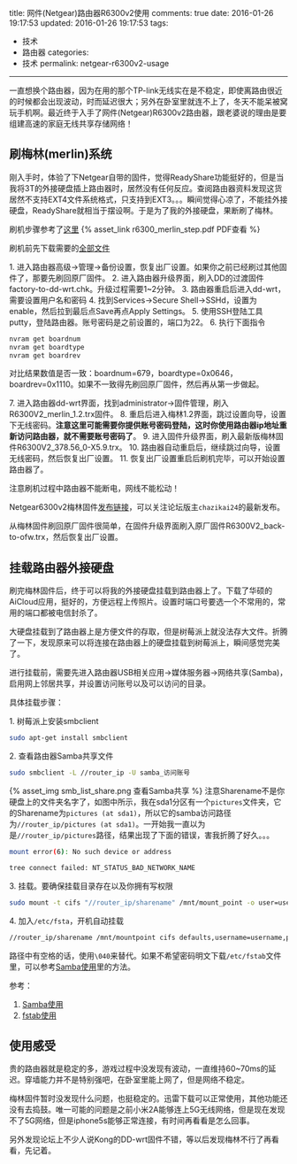title: 网件(Netgear)路由器R6300v2使用
comments: true
date: 2016-01-26 19:17:53
updated: 2016-01-26 19:17:53
tags:
  - 技术
  - 路由器
categories:
  - 技术
permalink: netgear-r6300v2-usage
---

一直想换个路由器，因为在用的那个TP-link无线实在是不稳定，即使离路由很近的时候都会出现波动，时而延迟很大；另外在卧室里就连不上了，冬天不能呆被窝玩手机啊。最近终于入手了网件(Netgear)R6300v2路由器，跟老婆说的理由是要组建高速的家庭无线共享存储网络！

## 刷梅林(merlin)系统

刚入手时，体验了下Netgear自带的固件，觉得ReadyShare功能挺好的，但是当我将3T的外接硬盘插上路由器时，居然没有任何反应。查阅路由器资料发现这货居然不支持EXT4文件系统格式，只支持到EXT3。。。瞬间觉得心凉了，不能挂外接硬盘，ReadyShare就相当于摆设啊。于是为了我的外接硬盘，果断刷了梅林。

<!-- more -->

刷机步骤参考了[这里](http://post.smzdm.com/p/366762)  {% asset_link r6300_merlin_step.pdf PDF查看 %}

刷机前先下载需要的[全部文件](http://pan.baidu.com/s/1eRqCaEQ)

1\. 进入路由器高级->管理->备份设置，恢复出厂设置。如果你之前已经刷过其他固件了，那要先刷回原厂固件。
2\. 进入路由器升级界面，刷入DD的过渡固件factory-to-dd-wrt.chk。升级过程需要1~2分钟。
3\. 路由器重启后进入dd-wrt，需要设置用户名和密码
4\. 找到Services->Secure Shell->SSHd，设置为enable，然后拉到最后点Save再点Apply Settings。
5\. 使用SSH登陆工具putty，登陆路由器。账号密码是之前设置的，端口为22。
6\. 执行下面指令
``` bash
nvram get boardnum
nvram get boardtype
nvram get boardrev
```
对比结果数值是否一致：boardnum=679，boardtype=0x0646，boardrev=0x1110。如果不一致得先刷回原厂固件，然后再从第一步做起。

7\. 进入路由器dd-wrt界面，找到administrator->固件管理，刷入R6300V2_merlin_1.2.trx固件。
8\. 重启后进入梅林1.2界面，跳过设置向导，设置下无线密码。**注意这里可能需要你提供账号密码登陆，这时你使用路由器ip地址重新访问路由器，就不需要账号密码了**。
9\. 进入固件升级界面，刷入最新版梅林固件R6300V2_378.56_0-X5.9.trx。
10\. 路由器自动重启后，继续跳过向导，设置无线密码，然后恢复出厂设置。
11\. 恢复出厂设置重启后刷机完毕，可以开始设置路由器了。

注意刷机过程中路由器不能断电，网线不能松动！

Netgear6300v2梅林固件[发布链接](http://koolshare.cn/thread-7453-1-1.html)，可以关注论坛版主`chazikai24`的最新发布。

从梅林固件刷回原厂固件很简单，在固件升级界面刷入原厂固件R6300V2_back-to-ofw.trx，然后恢复出厂设置。

## 挂载路由器外接硬盘

刷完梅林固件后，终于可以将我的外接硬盘挂载到路由器上了。下载了华硕的AiCloud应用，挺好的，方便远程上传照片。设置时端口号要选一个不常用的，常用的端口都被电信封杀了。

大硬盘挂载到了路由器上是方便文件的存取，但是树莓派上就没法存大文件。折腾了一下，发现原来可以将连接在路由器上的硬盘挂载到树莓派上，瞬间感觉完美了。

进行挂载前，需要先进入路由器USB相关应用->媒体服务器->网络共享(Samba)，启用网上邻居共享，并设置访问账号以及可以访问的目录。

具体挂载步骤：

1\. 树莓派上安装smbclient
``` bash
sudo apt-get install smbclient
```
2\. 查看路由器Samba共享文件
``` bash
sudo smbclient -L //router_ip -U samba_访问账号
```
{% asset_img smb_list_share.png 查看Samba共享 %}
注意Sharename不是你硬盘上的文件夹名字了，如图中所示，我在sda1分区有一个`pictures`文件夹，它的Sharename为`pictures (at sda1)`，所以它的samba访问路径为`//router_ip/pictures (at sda1)`。一开始我一直以为是`//router_ip/pictures`路径，结果出现了下面的错误，害我折腾了好久。。。
``` bash
mount error(6): No such device or address

tree connect failed: NT_STATUS_BAD_NETWORK_NAME
```
3\. 挂载。要确保挂载目录存在以及你拥有写权限
``` bash
sudo mount -t cifs "//router_ip/sharename" /mnt/mount_point -o user=username,password=password,workgroup=workgroup
```
4\. 加入`/etc/fsta`，开机自动挂载
``` bash
//router_ip/sharename /mnt/mountpoint cifs defaults,username=username,password=password,uid=username,gid=usergroup 0 0
```

路径中有空格的话，使用`\040`来替代。如果不希望密码明文下载`/etc/fstab`文件里，可以参考[Samba使用][samba]里的方法。

参考：
1. [Samba使用][samba]
2. [fstab使用][fstab]

[samba]: https://wiki.archlinux.org/index.php/Samba_(%E7%AE%80%E4%BD%93%E4%B8%AD%E6%96%87)#Manual_mounting 
[fstab]: https://wiki.archlinux.org/index.php/Fstab_(%E7%AE%80%E4%BD%93%E4%B8%AD%E6%96%87)


## 使用感受

贵的路由器就是稳定的多，游戏过程中没发现有波动，一直维持60~70ms的延迟。穿墙能力并不是特别强吧，在卧室里能上网了，但是网络不稳定。

梅林固件暂时没发现什么问题，也挺稳定的。迅雷下载可以正常使用，其他功能还没有去捣鼓。唯一可能的问题是之前小米2A能够连上5G无线网络，但是现在发现不了5G网络，但是iphone5s能够正常连接，有时间再看看是怎么回事。

另外发现论坛上不少人说Kong的DD-wrt固件不错，等以后发现梅林不行了再看看，先记着。
